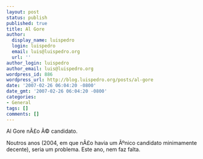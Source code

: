```yaml
---
layout: post
status: publish
published: true
title: Al Gore
author:
  display_name: luispedro
  login: luispedro
  email: luis@luispedro.org
  url: ''
author_login: luispedro
author_email: luis@luispedro.org
wordpress_id: 886
wordpress_url: http://blog.luispedro.org/posts/al-gore
date: '2007-02-26 06:04:20 -0800'
date_gmt: '2007-02-26 06:04:20 -0800'
categories:
- General
tags: []
comments: []
---
```

<p>Al Gore n&Atilde;&pound;o &Atilde;&copy; candidato.
<p>Noutros anos (2004, em que n&Atilde;&pound;o havia um &Atilde;&ordm;nico candidato minimamente decente), seria um problema. Este ano, nem faz falta.</p>
